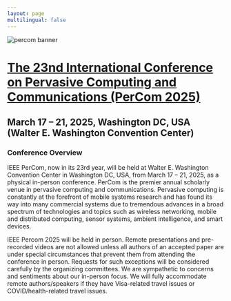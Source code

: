 ```yaml
---
layout: page
multilingual: false
---
```


![percom banner](https://i0.wp.com/www.percom.org/wp-content/uploads/2024/06/PerCom25_Banner_R2.jpg?w=2000&ssl=1)

# [The 23nd International Conference on Pervasive Computing and Communications (PerCom 2025)](https://www.percom.org/)
## March 17 – 21, 2025, Washington DC, USA (Walter E. Washington Convention Center)

### Conference Overview

IEEE PerCom, now in its 23rd year, will be held at Walter E. Washington Convention Center in Washington DC, USA, from March 17 – 21, 2025, as a physical in-person conference. PerCom is the premier annual scholarly venue in pervasive computing and communications. Pervasive computing is constantly at the forefront of mobile systems research and has found its way into many commercial systems due to tremendous advances in a broad spectrum of technologies and topics such as wireless networking, mobile and distributed computing, sensor systems, ambient intelligence, and smart devices.

IEEE Percom 2025 will be held in person. Remote presentations and pre-recorded videos are not allowed unless all authors of an accepted paper are under special circumstances that prevent them from attending the conference in person. Requests for such exceptions will be considered carefully by the organizing committees. We are sympathetic to concerns and sentiments about our in-person focus. We will fully accommodate remote authors/speakers if they have Visa-related travel issues or COVID/health-related travel issues.


